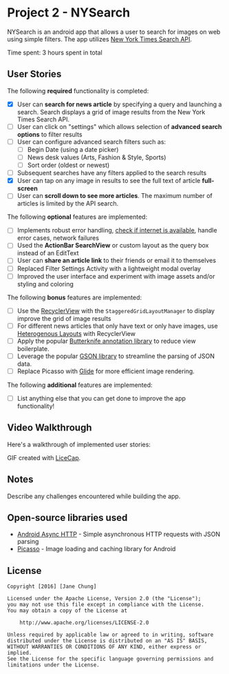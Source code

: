 # Project 2 - NYSearch

NYSearch is an android app that allows a user to search for images on web using simple filters. The app utilizes [New York Times Search API](http://developer.nytimes.com/docs/read/article_search_api_v2).

Time spent: 3 hours spent in total

## User Stories

The following **required** functionality is completed:

* [X] User can **search for news article** by specifying a query and launching a search. Search displays a grid of image results from the New York Times Search API.
* [ ] User can click on "settings" which allows selection of **advanced search options** to filter results
* [ ] User can configure advanced search filters such as:
  * [ ] Begin Date (using a date picker)
  * [ ] News desk values (Arts, Fashion & Style, Sports)
  * [ ] Sort order (oldest or newest)
* [ ] Subsequent searches have any filters applied to the search results
* [X] User can tap on any image in results to see the full text of article **full-screen**
* [ ] User can **scroll down to see more articles**. The maximum number of articles is limited by the API search.

The following **optional** features are implemented:

* [ ] Implements robust error handling, [check if internet is available](http://guides.codepath.com/android/Sending-and-Managing-Network-Requests#checking-for-network-connectivity), handle error cases, network failures
* [ ] Used the **ActionBar SearchView** or custom layout as the query box instead of an EditText
* [ ] User can **share an article link** to their friends or email it to themselves
* [ ] Replaced Filter Settings Activity with a lightweight modal overlay
* [ ] Improved the user interface and experiment with image assets and/or styling and coloring

The following **bonus** features are implemented:

* [ ] Use the [RecyclerView](http://guides.codepath.com/android/Using-the-RecyclerView) with the `StaggeredGridLayoutManager` to display improve the grid of image results
* [ ] For different news articles that only have text or only have images, use [Heterogenous Layouts](http://guides.codepath.com/android/Heterogenous-Layouts-inside-RecyclerView) with RecyclerView
* [ ] Apply the popular [Butterknife annotation library](http://guides.codepath.com/android/Reducing-View-Boilerplate-with-Butterknife) to reduce view boilerplate.
* [ ] Leverage the popular [GSON library](http://guides.codepath.com/android/Using-Android-Async-Http-Client#decoding-with-gson-library) to streamline the parsing of JSON data.
* [ ] Replace Picasso with [Glide](http://inthecheesefactory.com/blog/get-to-know-glide-recommended-by-google/en) for more efficient image rendering.

The following **additional** features are implemented:

* [ ] List anything else that you can get done to improve the app functionality!

## Video Walkthrough

Here's a walkthrough of implemented user stories:


GIF created with [LiceCap](http://www.cockos.com/licecap/).

## Notes

Describe any challenges encountered while building the app.

## Open-source libraries used

- [Android Async HTTP](https://github.com/loopj/android-async-http) - Simple asynchronous HTTP requests with JSON parsing
- [Picasso](http://square.github.io/picasso/) - Image loading and caching library for Android

## License

    Copyright [2016] [Jane Chung]

    Licensed under the Apache License, Version 2.0 (the "License");
    you may not use this file except in compliance with the License.
    You may obtain a copy of the License at

        http://www.apache.org/licenses/LICENSE-2.0

    Unless required by applicable law or agreed to in writing, software
    distributed under the License is distributed on an "AS IS" BASIS,
    WITHOUT WARRANTIES OR CONDITIONS OF ANY KIND, either express or implied.
    See the License for the specific language governing permissions and
    limitations under the License.
